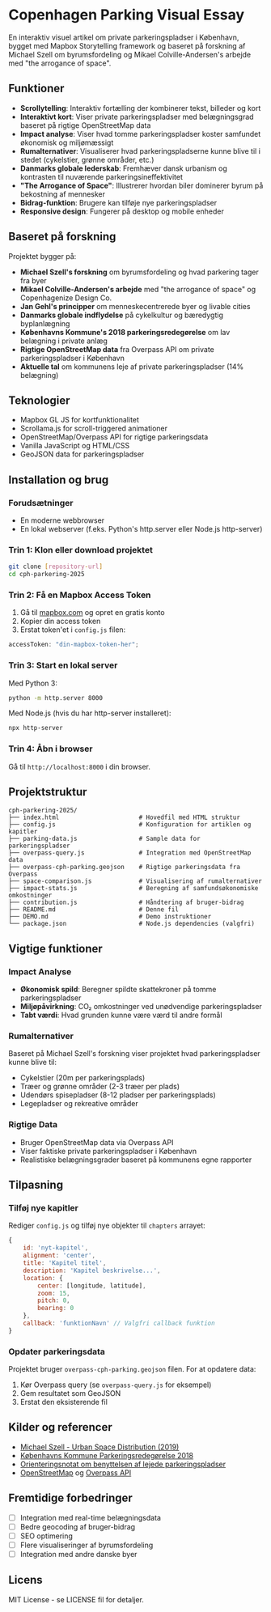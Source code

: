 # Copenhagen Parking Visual Essay

En interaktiv visuel artikel om private parkeringspladser i København, bygget med Mapbox Storytelling framework og baseret på forskning af Michael Szell om byrumsfordeling og Mikael Colville-Andersen's arbejde med "the arrogance of space".

## Funktioner

- **Scrollytelling**: Interaktiv fortælling der kombinerer tekst, billeder og kort
- **Interaktivt kort**: Viser private parkeringspladser med belægningsgrad baseret på rigtige OpenStreetMap data
- **Impact analyse**: Viser hvad tomme parkeringspladser koster samfundet økonomisk og miljømæssigt
- **Rumalternativer**: Visualiserer hvad parkeringspladserne kunne blive til i stedet (cykelstier, grønne områder, etc.)
- **Danmarks globale lederskab**: Fremhæver dansk urbanism og kontrasten til nuværende parkeringsineffektivitet
- **"The Arrogance of Space"**: Illustrerer hvordan biler dominerer byrum på bekostning af mennesker
- **Bidrag-funktion**: Brugere kan tilføje nye parkeringspladser
- **Responsive design**: Fungerer på desktop og mobile enheder

## Baseret på forskning

Projektet bygger på:

- **Michael Szell's forskning** om byrumsfordeling og hvad parkering tager fra byer
- **Mikael Colville-Andersen's arbejde** med "the arrogance of space" og Copenhagenize Design Co.
- **Jan Gehl's principper** om menneskecentrerede byer og livable cities
- **Danmarks globale indflydelse** på cykelkultur og bæredygtig byplanlægning
- **Københavns Kommune's 2018 parkeringsredegørelse** om lav belægning i private anlæg
- **Rigtige OpenStreetMap data** fra Overpass API om private parkeringspladser i København
- **Aktuelle tal** om kommunens leje af private parkeringspladser (14% belægning)

## Teknologier

- Mapbox GL JS for kortfunktionalitet
- Scrollama.js for scroll-triggered animationer
- OpenStreetMap/Overpass API for rigtige parkeringsdata
- Vanilla JavaScript og HTML/CSS
- GeoJSON data for parkeringspladser

## Installation og brug

### Forudsætninger

- En moderne webbrowser
- En lokal webserver (f.eks. Python's http.server eller Node.js http-server)

### Trin 1: Klon eller download projektet

```bash
git clone [repository-url]
cd cph-parkering-2025
```

### Trin 2: Få en Mapbox Access Token

1. Gå til [mapbox.com](https://mapbox.com) og opret en gratis konto
2. Kopier din access token
3. Erstat token'et i `config.js` filen:

```javascript
accessToken: "din-mapbox-token-her";
```

### Trin 3: Start en lokal server

Med Python 3:

```bash
python -m http.server 8000
```

Med Node.js (hvis du har http-server installeret):

```bash
npx http-server
```

### Trin 4: Åbn i browser

Gå til `http://localhost:8000` i din browser.

## Projektstruktur

```
cph-parkering-2025/
├── index.html                      # Hovedfil med HTML struktur
├── config.js                       # Konfiguration for artiklen og kapitler
├── parking-data.js                 # Sample data for parkeringspladser
├── overpass-query.js               # Integration med OpenStreetMap data
├── overpass-cph-parking.geojson    # Rigtige parkeringsdata fra Overpass
├── space-comparison.js             # Visualisering af rumalternativer
├── impact-stats.js                 # Beregning af samfundsøkonomiske omkostninger
├── contribution.js                 # Håndtering af bruger-bidrag
├── README.md                       # Denne fil
├── DEMO.md                         # Demo instruktioner
└── package.json                    # Node.js dependencies (valgfri)
```

## Vigtige funktioner

### Impact Analyse

- **Økonomisk spild**: Beregner spildte skattekroner på tomme parkeringspladser
- **Miljøpåvirkning**: CO₂ omkostninger ved unødvendige parkeringspladser
- **Tabt værdi**: Hvad grunden kunne være værd til andre formål

### Rumalternativer

Baseret på Michael Szell's forskning viser projektet hvad parkeringspladser kunne blive til:

- Cykelstier (20m per parkeringsplads)
- Træer og grønne områder (2-3 træer per plads)
- Udendørs spisepladser (8-12 pladser per parkeringsplads)
- Legepladser og rekreative områder

### Rigtige Data

- Bruger OpenStreetMap data via Overpass API
- Viser faktiske private parkeringspladser i København
- Realistiske belægningsgrader baseret på kommunens egne rapporter

## Tilpasning

### Tilføj nye kapitler

Rediger `config.js` og tilføj nye objekter til `chapters` arrayet:

```javascript
{
    id: 'nyt-kapitel',
    alignment: 'center',
    title: 'Kapitel titel',
    description: 'Kapitel beskrivelse...',
    location: {
        center: [longitude, latitude],
        zoom: 15,
        pitch: 0,
        bearing: 0
    },
    callback: 'funktionNavn' // Valgfri callback funktion
}
```

### Opdater parkeringsdata

Projektet bruger `overpass-cph-parking.geojson` filen. For at opdatere data:

1. Kør Overpass query (se `overpass-query.js` for eksempel)
2. Gem resultatet som GeoJSON
3. Erstat den eksisterende fil

## Kilder og referencer

- [Michael Szell - Urban Space Distribution (2019)](http://michael.szell.net/downloads/talk_szell2019rwu.pdf)
- [Københavns Kommune Parkeringsredegørelse 2018](https://www.kk.dk/sites/default/files/agenda/4c2ace22-b3ad-4eae-8a00-7fea405ffd51/4d51992b-c2d0-4888-b780-ce0a37b99763-bilag-4_0.pdf)
- [Orienteringsnotat om benyttelsen af lejede parkeringspladser](https://www.kk.dk/sites/default/files/2025-05/07.05.25%20-%20Orienteringsnotat%20om%20Benyttelsen%20af%20de%20lejede%20parkeringspladser%20i%20private%20anl%C3%A6g.pdf)
- [OpenStreetMap](https://www.openstreetmap.org/) og [Overpass API](https://overpass-api.de/)

## Fremtidige forbedringer

- [ ] Integration med real-time belægningsdata
- [ ] Bedre geocoding af bruger-bidrag
- [ ] SEO optimering
- [ ] Flere visualiseringer af byrumsfordeling
- [ ] Integration med andre danske byer

## Licens

MIT License - se LICENSE fil for detaljer.
